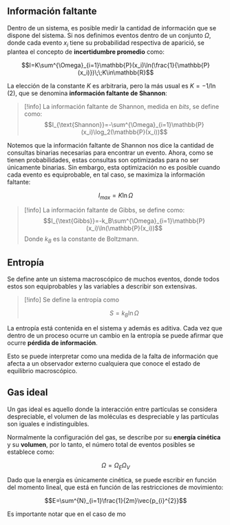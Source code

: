 
## Información faltante 

Dentro de un sistema, es posible medir la cantidad de información que se dispone del sistema. Si nos definimos eventos dentro de un conjunto $\Omega$, donde cada evento $x_i$ tiene su probabilidad respectiva de aparició, se plantea el concepto de **incertidumbre promedio** como: 

$$I=K\sum^{\Omega}_{i=1}\mathbb{P}(x_i)\ln(\frac{1}{\mathbb{P}(x_i)})\;\;K\in\mathbb{R}$$

La elección de la constante $K$ es arbitraria, pero la más usual es $K=-1/\ln(2)$, que se denomina **información faltante de Shannon**: 

>[!info] 
>La información faltante de Shannon, medida en *bits*, se define como: 
>$$I_{\text{Shannon}}=-\sum^{\Omega}_{i=1}\mathbb{P}(x_i)\log_2(\mathbb{P}(x_i))$$

Notemos que la información faltante de Shannon nos dice la cantidad de consultas binarias necesarias para encontrar un evento. Ahora, como se tienen probabilidades, estas consultas son optimizadas para no ser únicamente binarias. Sin embargo, esta optimización no es posible cuando cada evento es equiprobable, en tal caso, se maximiza la información faltante: 

$$I_{max}=K\ln\Omega$$

>[!info] 
>La información faltante de Gibbs, se define como: 
>$$I_{\text{Gibbs}}=-k_B\sum^{\Omega}_{i=1}\mathbb{P}(x_i)\ln(\mathbb{P}(x_i))$$
>Donde $k_B$ es la constante de Boltzmann. 

## Entropía 

Se define ante un sistema macroscópico de muchos eventos, donde todos estos son equiprobables y las variables a describir son extensivas.

>[!info] 
>Se define la entropía como 
>
>$$S=k_B\ln\Omega$$

La entropía está contenida en el sistema y además es aditiva. Cada vez que dentro de un proceso ocurre un cambio en la entropía se puede afirmar que ocurre **pérdida de información**. 

Esto se puede interpretar como una medida de la falta de información que afecta a un observador externo cualquiera que conoce el estado de equilibrio macroscópico.

## Gas ideal 

Un gas ideal es aquello donde la interacción entre partículas se considera despreciable, el volumen de las moléculas es despreciable y las partículas son iguales e indistinguibles. 

Normalmente la configuración del gas, se describe por su **energía cinética** y su **volumen**, por lo tanto, el número total de eventos posibles se establece como: 

$$\Omega=\Omega_E\Omega_V$$

Dado que la energía es únicamente cinética, se puede escribir en función del momento lineal, que está en función de las restricciones de movimiento: 

$$E=\sum^{N}_{i=1}\frac{1}{2m}\vec{p_{i}^{2}}$$

Es importante notar que en el caso de mo